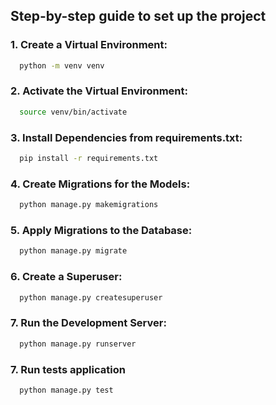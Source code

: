 ## Step-by-step guide to set up the project

### 1. Create a Virtual Environment:

```bash
  python -m venv venv
```

### 2. Activate the Virtual Environment:

```bash
  source venv/bin/activate
```

### 3. Install Dependencies from requirements.txt:

```bash
  pip install -r requirements.txt
```

### 4. Create Migrations for the Models:

```bash
  python manage.py makemigrations
```

### 5. Apply Migrations to the Database:

```bash
  python manage.py migrate
```

### 6. Create a Superuser:

```bash
  python manage.py createsuperuser
```

### 7. Run the Development Server:

```bash
  python manage.py runserver
```

### 7. Run tests application

```bash
  python manage.py test
```
